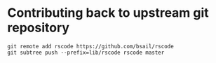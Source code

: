 # Contributing back to upstream git repository

```shell
git remote add rscode https://github.com/bsail/rscode
git subtree push --prefix=lib/rscode rscode master
```
